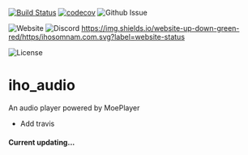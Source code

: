 [![Build Status](https://travis-ci.org/iho4741/iho_audio.svg?branch=master)](https://travis-ci.org/iho4741/iho_audio)
[![codecov](https://codecov.io/gh/iho4741/iho_audio/branch/master/graph/badge.svg)](https://codecov.io/gh/iho4741/iho_audio)
![Github Issue](https://img.shields.io/github/issues-raw/iho4741/iho_audio/tracking.svg)

![Website](https://img.shields.io/website-up-down-green-red/https/ihosomnam.com.svg?label=website-status)
![Discord](https://img.shields.io/discord/362482591535857664.svg)
https://img.shields.io/website-up-down-green-red/https/ihosomnam.com.svg?label=website-status

![License](https://img.shields.io/github/license/iho4741/iho_audio/apistatus.svg)


# iho_audio

An audio player powered by MoePlayer
- Add travis
#### Current updating...
